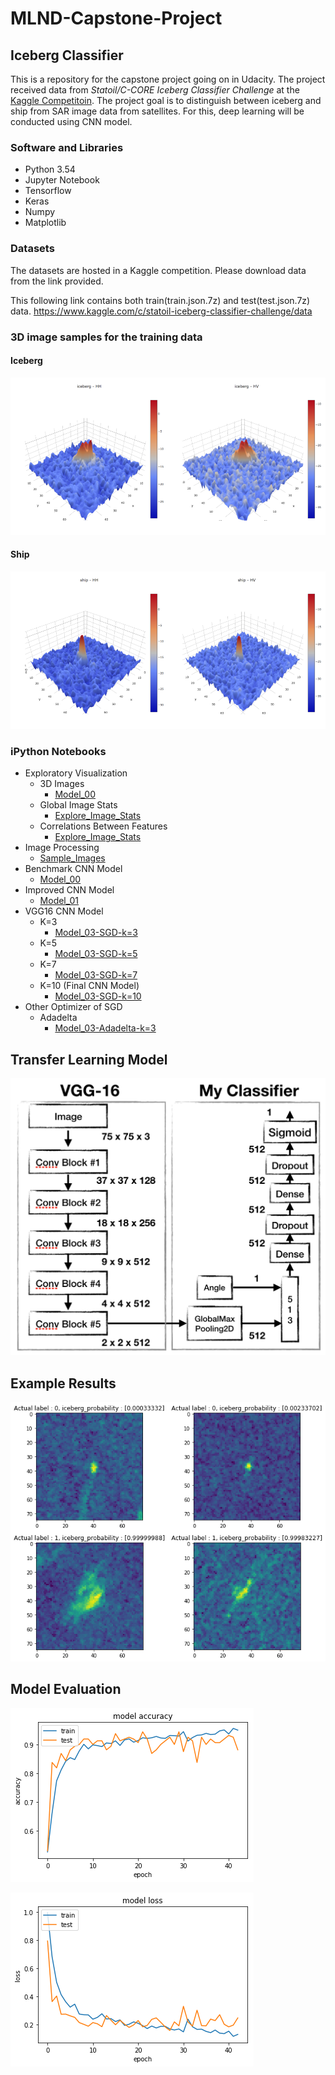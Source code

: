 # MLND-Capstone-Project

## Iceberg Classifier

This is a repository for the capstone project going on in Udacity. The project received data from *Statoil/C-CORE Iceberg Classifier Challenge* at the [Kaggle Competitoin](https://www.kaggle.com/c/statoil-iceberg-classifier-challenge). The project goal is to distinguish between iceberg and ship from SAR image data from satellites. For this, deep learning will be conducted using CNN model.

### Software and Libraries

- Python 3.54
- Jupyter Notebook
- Tensorflow
- Keras
- Numpy
- Matplotlib

### Datasets

The datasets are hosted in a Kaggle competition. Please download data from the link provided.

This following link contains both train(train.json.7z) and test(test.json.7z) data. <https://www.kaggle.com/c/statoil-iceberg-classifier-challenge/data>



### 3D image samples for the training data

#### Iceberg

![Iceberg](./img/Iceberg-side.png)

#### Ship

![Ship](./img/Ship-side.png)



### iPython Notebooks

- Exploratory Visualization
  - 3D Images
    - [Model_00](https://github.com/jeongwhanchoi/MLND-Capstone-Project/blob/master/Model_00.ipynb)
  - Global Image Stats
    - [Explore_Image_Stats](https://github.com/jeongwhanchoi/MLND-Capstone-Project/blob/master/Explore_Image_Stats.ipynb)
  - Correlations Between Features
    - [Explore_Image_Stats](https://github.com/jeongwhanchoi/MLND-Capstone-Project/blob/master/Explore_Image_Stats.ipynb)
- Image Processing
  - [Sample_Images](https://github.com/jeongwhanchoi/MLND-Capstone-Project/blob/master/Sample_Images.ipynb)
- Benchmark CNN Model
  - [Model_00](https://github.com/jeongwhanchoi/MLND-Capstone-Project/blob/master/Model_00.ipynb)
- Improved CNN Model
  - [Model_01](https://github.com/jeongwhanchoi/MLND-Capstone-Project/blob/master/Model_01.ipynb)
- VGG16 CNN Model
  - K=3
    - [Model_03-SGD-k=3](https://github.com/jeongwhanchoi/MLND-Capstone-Project/blob/master/Model_03-SGD-k%3D3.ipynb)
  - K=5
    - [Model_03-SGD-k=5](https://github.com/jeongwhanchoi/MLND-Capstone-Project/blob/master/Model_03-SGD-k%3D5.ipynb)
  - K=7
    - [Model_03-SGD-k=7](https://github.com/jeongwhanchoi/MLND-Capstone-Project/blob/master/Model_03-SGD-k%3D7.ipynb)
  - K=10 (Final CNN Model)
    - [Model_03-SGD-k=10](https://github.com/jeongwhanchoi/MLND-Capstone-Project/blob/master/Model_03-SGD-k%3D10.ipynb)
- Other Optimizer of SGD
  - Adadelta
    - [Model_03-Adadelta-k=3](https://github.com/jeongwhanchoi/MLND-Capstone-Project/blob/master/Model_03-Adadelta-k%3D3.ipynb)



## Transfer Learning Model

![VGG16model](./img/Final_Model.png)

## Example Results

![sample results](./img/pred_output-colortile.png)

## Model Evaluation

![model accuracy](./img/output_13_1.png)

![model loss](./img/output_13_2.png)